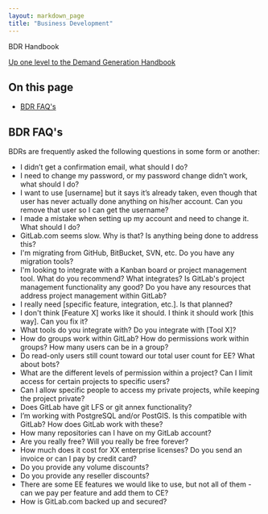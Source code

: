 ```yaml
---
layout: markdown_page
title: "Business Development"
---
```

BDR Handbook

[Up one level to the Demand Generation Handbook](/handbook/marketing/demand-generation/)    

## On this page
* [BDR FAQ's](#FAQ)  



## BDR FAQ's<a name="FAQ"></a>  


BDRs are frequently asked the following questions in some form or another:  
- I didn’t get a confirmation email, what should I do?  
- I need to change my password, or my password change didn’t work, what should I do?  
- I want to use [username] but it says it’s already taken, even though that user has never actually done anything on his/her account. Can you remove that user so I can get the username? 
- I made a mistake when setting up my account and need to change it. What should I do?
- GitLab.com seems slow. Why is that? Is anything being done to address this?
- I'm migrating from GitHub, BitBucket, SVN, etc. Do you have any migration tools?
- I'm looking to integrate with a Kanban board or project management tool. What do you recommend? What integrates? Is GitLab's project management functionality any good? Do you have any resources that address project management within GitLab?
- I really need [specific feature, integration, etc.]. Is that planned?
- I don't think [Feature X] works like it should. I think it should work [this way]. Can you fix it?
- What tools do you integrate with? Do you integrate with [Tool X]?
- How do groups work within GitLab? How do permissions work within groups? How many users can be in a group?
- Do read-only users still count toward our total user count for EE? What about bots?
- What are the different levels of permission within a project? Can I limit access for certain projects to specific users?
- Can I allow specific people to access my private projects, while keeping the project private?
- Does GitLab have git LFS or git annex functionality?
- I’m working with PostgreSQL and/or PostGIS. Is this compatible with GitLab? How does GitLab work with these?
- How many repositories can I have on my GitLab account?
- Are you really free? Will you really be free forever?
- How much does it cost for XX enterprise licenses? Do you send an invoice or can I pay by credit card?
- Do you provide any volume discounts?
- Do you provide any reseller discounts?
- There are some EE features we would like to use, but not all of them - can we pay per feature and add them to CE?
- How is GitLab.com backed up and secured?